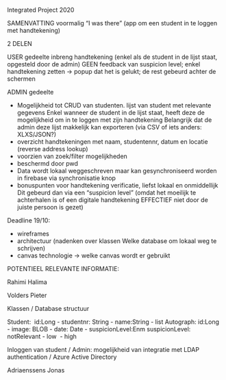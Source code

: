 Integrated Project 2020

SAMENVATTING
voormalig “I was there” (app om een student in te loggen met handtekening)


2 DELEN

USER gedeelte
inbreng handtekening (enkel als de student in de lijst staat, opgesteld door de admin)
GEEN feedback van suspicion level; enkel handtekening zetten -> popup dat het is gelukt; de rest gebeurd achter de schermen


ADMIN gedeelte
- Mogelijkheid tot CRUD van studenten. lijst van student met relevante gegevens
	Enkel wanneer de student in de lijst staat, heeft deze de mogelijkheid om in te loggen met zijn handtekening
	Belangrijk dat de admin deze lijst makkelijk kan exporteren (via CSV of iets anders: XLXS/JSON?) 
- overzicht handtekeningen met naam, studentennr, datum en locatie (reverse address lookup)
- voorzien van zoek/filter mogelijkheden
- beschermd door pwd 
- Data wordt lokaal weggeschreven maar kan gesynchroniseerd worden in firebase via synchronisatie knop
- bonuspunten voor handtekening verificatie, liefst lokaal en onmiddellijk
	Dit gebeurd dan via een “suspicion level” (omdat het moeilijk te achterhalen is of een digitale handtekening EFFECTIEF niet door de juiste persoon is gezet)


Deadline 19/10:
- wireframes
- architectuur (nadenken over klassen Welke database om lokaal weg te schrijven)
- canvas technologie -> welke canvas wordt er gebruikt








POTENTIEEL RELEVANTE INFORMATIE:

Rahimi Halima






Volders Pieter

Klassen / Database structuur

Student:  id:Long - studentnr: String - name:String - list<Autograph>
Autograph: id:Long - image: BLOB - date: Date - suspicionLevel:Enm
suspicionLevel: notRelevant - low  - high


Inloggen van student / Admin:
mogelijkheid van integratie met LDAP authentication / Azure Active Directory




Adriaenssens Jonas






